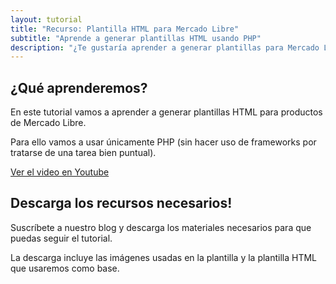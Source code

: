 ```yaml
---
layout: tutorial
title: "Recurso: Plantilla HTML para Mercado Libre"
subtitle: "Aprende a generar plantillas HTML usando PHP"
description: "¿Te gustaría aprender a generar plantillas para Mercado Libre?"
---
```


## ¿Qué aprenderemos?
En este tutorial vamos a aprender a generar plantillas HTML para productos de Mercado Libre.

Para ello vamos a usar únicamente PHP (sin hacer uso de frameworks por tratarse de una tarea bien puntual).

<div class="row text-center">
	<a href="https://www.youtube.com/watch?v=452pmef1n14" target="_blank" class="button">Ver el video en Youtube</a>
</div>

## Descarga los recursos necesarios!

Suscríbete a nuestro blog y descarga los materiales necesarios para que puedas seguir el tutorial.

La descarga incluye las imágenes usadas en la plantilla y la plantilla HTML que usaremos como base.

<script type="text/javascript" src="//static.mailerlite.com/data/webforms/385390/a3v0u3.js?v2"></script>
